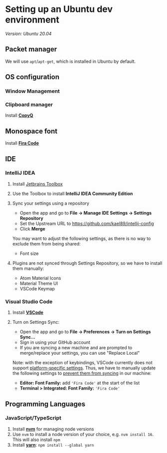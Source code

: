 # Setting up an Ubuntu dev environment

_Version: Ubuntu 20.04_

## Packet manager

We will use `apt`/`apt-get`, which is installed in Ubuntu by default.

## OS configuration

### Window Management

### Clipboard manager

Install **[CopyQ](https://github.com/hluk/CopyQ#debian-10-ubuntu-1804-and-their-derivatives/)**

## Monospace font

Install **[Fira Code](https://github.com/tonsky/FiraCode/wiki/Linux-instructions#ubuntu-zesty-1704-debian-stretch-9-or-newer)**

## IDE

### IntelliJ IDEA

1. Install [Jetbrains Toolbox](https://www.jetbrains.com/help/idea/installation-guide.html#6ce14e72)
2. Use the Toolbox to install **IntelliJ IDEA Community Edition**
3. Sync your settings using a repository

   - Open the app and go to **File -> Manage IDE Settings -> Settings Repository**
   - Set the Upstream URL to https://github.com/kael89/intellij-config
   - Click **Merge**

   You may want to adjust the following settings, as there is no way to exclude them from being shared:

   - Font size

4. Plugins are not synced through Settings Repository, so we have to install them manually:

   - Atom Material Icons
   - Material Theme UI
   - VSCode Keymap

### Visual Studio Code

1. Install **[VSCode](https://code.visualstudio.com/docs/setup/linux#_debian-and-ubuntu-based-distributions)**
2. Turn on Settings Sync:

   - Open the app and go to **File -> Preferences -> Turn on Settings Sync...**
   - Sign in using your GitHub account
   - If you are syncing a new machine and are prompted to merge/replace your settings, you can use "Replace Local"

   Note: with the exception of keybindings, VSCode currently does not support [platform-specific settings](https://github.com/microsoft/vscode/issues/5595). Thus, we have to manually update the following settings to [prevent them from syncing](https://code.visualstudio.com/docs/editor/settings-sync#_configuring-synced-data) in our machine:

   - **Editor: Font Family:** add `'Fira Code'` at the start of the list
   - **Terminal > Integrated: Font Family:** `'Fira Code'`

## Programming Languages

### JavaScript/TypeScript

1. Install **[nvm](https://github.com/nvm-sh/nvm#installing-and-updating)** for managing node versions
2. Use `nvm` to install a node version of your choice, e.g. `nvm install 16`. This will also install `npm`
3. Install **[yarn](https://classic.yarnpkg.com/lang/en/docs/install/#mac-stable)**: `npm install --global yarn`
